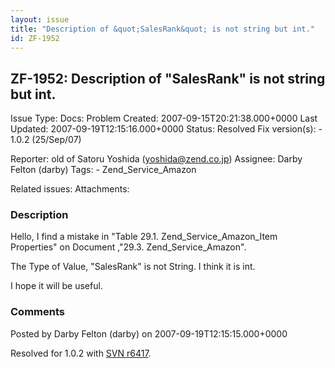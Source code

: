```yaml
---
layout: issue
title: "Description of &quot;SalesRank&quot; is not string but int."
id: ZF-1952
---
```


ZF-1952: Description of "SalesRank" is not string but int. 
-----------------------------------------------------------

 Issue Type: Docs: Problem Created: 2007-09-15T20:21:38.000+0000 Last Updated: 2007-09-19T12:15:16.000+0000 Status: Resolved Fix version(s): - 1.0.2 (25/Sep/07)
 
 Reporter:  old of Satoru Yoshida (yoshida@zend.co.jp)  Assignee:  Darby Felton (darby)  Tags: - Zend\_Service\_Amazon
 
 Related issues: 
 Attachments: 
### Description

Hello, I find a mistake in "Table 29.1. Zend\_Service\_Amazon\_Item Properties" on Document ,"29.3. Zend\_Service\_Amazon".

The Type of Value, "SalesRank" is not String. I think it is int.

I hope it will be useful.

 

 

### Comments

Posted by Darby Felton (darby) on 2007-09-19T12:15:15.000+0000

Resolved for 1.0.2 with [SVN r6417](http://framework.zend.com/fisheye/changelog/Zend_Framework/?cs=6417).

 

 